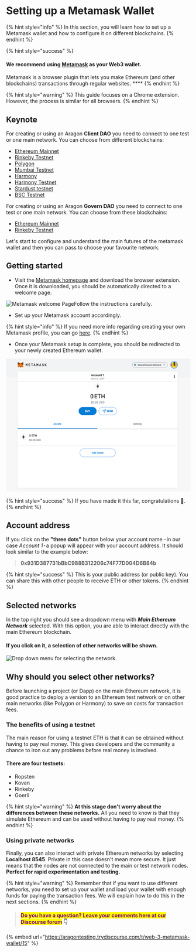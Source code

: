 # Setting up a Metamask Wallet

{% hint style="info" %}
In this section, you will learn how to set up a Metamask wallet and how to configure it on different blockchains.
{% endhint %}

{% hint style="success" %}
#### We recommend using [Metamask](https://metamask.io) as your Web3 wallet.&#x20;

Metamask is a browser plugin that lets you make Ethereum (and other blockchains) transactions through regular websites. ****&#x20;
{% endhint %}

{% hint style="warning" %}
This guide focuses on a Chrome extension. However, the process is similar for all browsers.
{% endhint %}

## Keynote <a href="#getting-started" id="getting-started"></a>

For creating or using an Aragon **Client DAO** you need to connect to one test or one main network. You can choose from different blockchains:

* [Ethereum Mainnet](getting-started-with-ethereum.md)
* [Rinkeby Testnet](getting-started-with-rinkeby-testnet.md)
* [Polygon](getting-started-with-polygon.md)
* [Mumbai Testnet](getting-started-with-mumbai-testnet.md)
* [Harmony](getting-started-with-harmony.md)
* [Harmony Testnet](getting-started-with-harmony-testnet.md)
* [Stardust testnet](getting-started-with-metis-andromeda.md)
* [BSC Testnet](getting-started-with-bsc-testnet.md)

For creating or using an Aragon **Govern DAO** you need to connect to one test or one main network. You can choose from these blockchains:

* [Ethereum Mainnet](getting-started-with-ethereum.md)
* [Rinkeby Testnet](getting-started-with-rinkeby-testnet.md)

Let's start to configure and understand the main futures of the metamask wallet and then you can pass to choose your favourite network.

## Getting started <a href="#getting-started" id="getting-started"></a>

* Visit the [Metamask homepage](https://metamask.io) and download the browser extension. Once it is downloaded, you should be automatically directed to a welcome page.&#x20;

![Metamask welcome PageFollow the instructions carefully. ](https://hack.aragon.org/docs/assets/metamask-guide/m-0.png)

* Set up your Metamask account accordingly.

{% hint style="info" %}
If you need more info regarding creating your own Metamask profile, you can go [here](https://docs.polygon.technology/docs/develop/metamask/hello/).
{% endhint %}

* Once your Metamask setup is complete, you should be redirected to your newly created Ethereum wallet.

![Metamask account](<../../../.gitbook/assets/mm account (1).png>)

{% hint style="success" %}
If you have made it this far, congratulations 🎉.
{% endhint %}

## Account address <a href="#account-address" id="account-address"></a>

If you click on the **"three dots"** button below your account name - in our case _Account 1_ - a popup will appear with your account address. It should look similar to the example below:

> **0x931D387731bBbC988B312206c74F77D004D6B84b**

{% hint style="success" %}
This is your public address (or public key). You can share this with other people to receive ETH or other tokens.
{% endhint %}

## Selected networks <a href="#selected-networks" id="selected-networks"></a>

In the top right you should see a dropdown menu with _**Main Ethereum Network**_ selected. With this option, you are able to interact directly with the main Ethereum blockchain.&#x20;

#### If you click on it, a selection of other networks will be shown.

![Drop down menu for selecting the network.](https://hack.aragon.org/docs/assets/metamask-guide/m-2.png)

## Why should you select other networks?&#x20;

Before launching a project (or Dapp) on the main Ethereum network, it is good practice to deploy a version to an Ethereum test network or on other main networks (like Polygon or Harmony) to save on costs for transaction fees.

### The benefits of using a testnet

The main reason for using a testnet ETH is that it can be obtained without having to pay real money. This gives developers and the community a chance to iron out any problems before real money is involved.

#### There are four testnets:&#x20;

* Ropsten
* Kovan
* Rinkeby
* Goerli

{% hint style="warning" %}
**At this stage don't worry about the differences between these networks.** All you need to know is that they simulate Ethereum and can be used without having to pay real money.
{% endhint %}

### Using private networks

Finally, you can also interact with private Ethereum networks by selecting **Localhost 8545**. Private in this case doesn't mean more secure. It just means that the nodes are not connected to the main or test network nodes. **Perfect for rapid experimentation and testing.**

{% hint style="warning" %}
Remember that if you want to use different networks, you need to set up your wallet and load your wallet with enough funds for paying the transaction fees. We will explain how to do this in the next sections.
{% endhint %}



> #### <mark style="color:purple;">Do you have a question? Leave your comments here at our Discourse forum</mark> 👇

{% embed url="https://aragontesting.trydiscourse.com/t/web-3-metamask-wallet/15" %}
